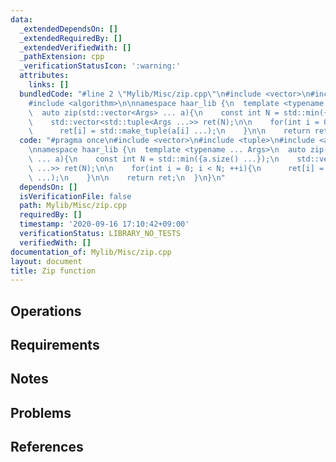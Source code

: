 ```yaml
---
data:
  _extendedDependsOn: []
  _extendedRequiredBy: []
  _extendedVerifiedWith: []
  _pathExtension: cpp
  _verificationStatusIcon: ':warning:'
  attributes:
    links: []
  bundledCode: "#line 2 \"Mylib/Misc/zip.cpp\"\n#include <vector>\n#include <tuple>\n\
    #include <algorithm>\n\nnamespace haar_lib {\n  template <typename ... Args>\n\
    \  auto zip(std::vector<Args> ... a){\n    const int N = std::min({a.size() ...});\n\
    \    std::vector<std::tuple<Args ...>> ret(N);\n\n    for(int i = 0; i < N; ++i){\n\
    \      ret[i] = std::make_tuple(a[i] ...);\n    }\n\n    return ret;\n  }\n}\n"
  code: "#pragma once\n#include <vector>\n#include <tuple>\n#include <algorithm>\n\
    \nnamespace haar_lib {\n  template <typename ... Args>\n  auto zip(std::vector<Args>\
    \ ... a){\n    const int N = std::min({a.size() ...});\n    std::vector<std::tuple<Args\
    \ ...>> ret(N);\n\n    for(int i = 0; i < N; ++i){\n      ret[i] = std::make_tuple(a[i]\
    \ ...);\n    }\n\n    return ret;\n  }\n}\n"
  dependsOn: []
  isVerificationFile: false
  path: Mylib/Misc/zip.cpp
  requiredBy: []
  timestamp: '2020-09-16 17:10:42+09:00'
  verificationStatus: LIBRARY_NO_TESTS
  verifiedWith: []
documentation_of: Mylib/Misc/zip.cpp
layout: document
title: Zip function
---
```


## Operations

## Requirements

## Notes

## Problems

## References
